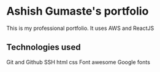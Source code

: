 # Ashish Gumaste's portfolio

This is my professional portfolio. It uses AWS and ReactJS

## Technologies used
Git and Github
SSH
html
css
Font awesome
Google fonts
